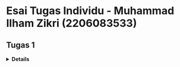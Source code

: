 # Esai Tugas Individu - Muhammad Ilham Zikri (2206083533)

## Tugas 1

<details>
<summary><b>Details</b></summary>

### Apa perbedaan utama antara stateless dan stateful widget dalam konteks pengembangan aplikasi Flutter?
1. Stateless Widget

Tidak Berubah: Sebuah StatelessWidget tidak dapat mengubah statenya selama masa hidupnya, artinya nilai-nilai dan konfigurasi widget tetap konstan setelah widget dibuat.
Sederhana dan Cepat: Karena tidak melibatkan manajemen state, proses pembuatan ulang widget (rebuilding) berlangsung sangat cepat.
Contoh Penggunaan: Ideal digunakan untuk bagian UI yang sederhana dan statis, seperti ikon, teks, dan gambar yang tidak berubah.
Stateful Widget

2. Stateful Widget

Dinamis: Sebuah StatefulWidget mampu mengubah statenya sepanjang hidupnya, memungkinkan widget memperbarui UI berdasarkan interaksi pengguna atau data eksternal.
Lebih Kompleks: Dibandingkan dengan StatelessWidget, StatefulWidget memerlukan manajemen state yang lebih kompleks, yang dapat mempengaruhi performa terutama ketika ada banyak pembaruan state.
Pemeliharaan State: StatefulWidgets memiliki objek state terpisah yang menyimpan informasi state. Objek state ini tetap ada meskipun terjadi hot reload atau pembuatan ulang widget.
Contoh Penggunaan: Cocok untuk bagian UI yang membutuhkan interaksi pengguna atau pembaruan data, seperti formulir, animasi, atau timer.

### Sebutkan seluruh widget yang kamu gunakan untuk menyelesaikan tugas ini dan jelaskan fungsinya masing-masing.
- MaterialApp: Merupakan widget yang mendefinisikan struktur dasar dari aplikasi Flutter, menyediakan navigasi, theme, dan manajemen state.
- Scaffold: Mengatur tata letak dasar aplikasi, menyediakan app bar, drawer, bottom navigation, dan floating action button.
- AppBar: Menampilkan sebuah bilah aplikasi yang biasanya berisi judul aplikasi dan ikon menu.
- Text: Menampilkan teks di layar dengan berbagai konfigurasi seperti ukuran, gaya, dan warna.
- SingleChildScrollView: Mengizinkan konten di dalamnya untuk di-scroll, memungkinkan tata letak yang lebih besar daripada layar.
- Padding: Menambahkan padding (jarak) di sekitar widget-child yang ada di dalamnya.
- Column: Menyusun widget-child secara vertikal, satu di bawah yang lain.
- GridView.count: Menampilkan widget dalam bentuk grid dengan jumlah kolom tertentu, memungkinkan tata letak yang rapi.
- InventoryCard (widget buatan sendiri): Widget kustom yang menampilkan item inventaris dengan ikon dan teks.
- Material: Mengaplikasikan desain material pada widget-child di dalamnya, memberikan efek visual seperti bayangan dan ink splash.
- InkWell: Membuat area yang responsif terhadap sentuhan, biasanya digunakan untuk menanggapi interaksi pengguna seperti ketika tombol ditekan.
- Container: Widget yang dapat mengandung widget lainnya, memungkinkan penyesuaian padding, margin, warna, dan bentuk.
- Icon: Menampilkan ikon bawaan Flutter.
- SnackBar: Menampilkan pesan singkat yang muncul di bagian bawah layar, biasanya digunakan untuk memberi umpan balik kepada pengguna setelah suatu tindakan.

### Jelaskan bagaimana cara kamu mengimplementasikan checklist di atas secara step-by-step (bukan hanya sekadar mengikuti tutorial)
- Pertama-tama, buat proyek flutter baru dengan 'flutter create invent'
- masuk ke direktori tersebut menggunakan cd
- Di dalam file menu.dart, tambahkan teks dan kartu untuk produk yang dijual.
- Tentukan tipe data untuk produk menggunakan kelas InventoryItem, yang mencakup nama, ikon, dan warna.
- Ubah widget halaman dari stateful menjadi stateless. Modifikasi konstruktor dan tambahkan daftar produk seperti contoh berikut:
class MyHomePage extends StatelessWidget {
    final List< InventoryItem > items = [
        InventoryItem("Lihat Item", Icons.checklist, Colors.red.shade400),
        InventoryItem("Tambah Item", Icons.add_shopping_cart, Colors.green.shade400),
        InventoryItem("Logout", Icons.logout, Colors.blue.shade400),
    ];

    MyHomePage({Key? key}) : super(key: key);

    @override
    Widget build(BuildContext context) {
        // Implementasi tampilan halaman dengan menggunakan Scaffold, AppBar, dan GridView.
    }
}

- Tampilkan kartu produk, buat widget stateless baru dengan nama ShopCard untuk menampilkan kartu produk. Di dalam ShopCard, gunakan InkWell untuk membuat area responsif terhadap sentuhan pengguna.
- Saat tombol ditekan, munculkan Snackbar dengan pesan yang sesuai. dengan:
class InventoryCard extends StatelessWidget {
    final InventoryItem item;

    InventoryCard(this.item, {Key? key}) : super(key: key);

    @override
    Widget build(BuildContext context) {
        return Material(
            color: item.color,
            child: InkWell(
                onTap: () {
                    ScaffoldMessenger.of(context)
                        ..hideCurrentSnackBar()
                        ..showSnackBar(SnackBar(
                            content: Text("Kamu telah menekan tombol ${item.name}!")));
                },
                child: Container(
                    padding: const EdgeInsets.all(8),
                    child: Center(
                        child: Column(
                            mainAxisAlignment: MainAxisAlignment.center,
                            children: [
                                Icon(
                                    item.icon,
                                    color: Colors.white,
                                    size: 30.0,
                                ),
                                const Padding(padding: EdgeInsets.all(3)),
                                Text(
                                    item.name,
                                    textAlign: TextAlign.center,
                                    style: const TextStyle(color: Colors.white),
                                ),
                            ],
                        ),
                    ),
                ),
            ),
        );
    }
}